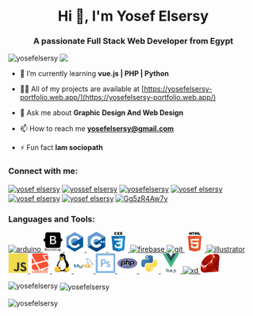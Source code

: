 <h1 align="center">Hi 👋, I'm Yosef Elsersy</h1>
<h3 align="center">A passionate Full Stack Web Developer from Egypt</h3>
<img align="right" width="400" src="https://camo.githubusercontent.com/31958d92a245e04676f16054e36ea1a945d657eeda47692eb2a0e46a28361372/68747470733a2f2f74682e62696e672e636f6d2f74682f69642f522e62616638383336666462386437383566616238643737633232663433643766373f72696b3d3966795754414c39617559715367267069643d496d6752617726723d30">


<p align="left"> <img src="https://komarev.com/ghpvc/?username=yosefelsersy&label=Profile%20views&color=0e75b6&style=flat" alt="yosefelsersy" /> </p>

- 🌱 I’m currently learning **vue.js | PHP | Python**

- 👨‍💻 All of my projects are available at [https://yosefelsersy-portfolio.web.app/](https://yosefelsersy-portfolio.web.app/)

- 💬 Ask me about **Graphic Design And Web Design**

- 📫 How to reach me **yosefelsersy@gmail.com**

- ⚡ Fun fact **Iam sociopath**

<h3 align="left">Connect with me:</h3>
<p align="left">
<a href="https://linkedin.com/in/yosef elsersy" target="blank"><img align="center" src="https://raw.githubusercontent.com/rahuldkjain/github-profile-readme-generator/master/src/images/icons/Social/linked-in-alt.svg" alt="yosef elsersy" height="30" width="40" /></a>
<a href="https://fb.com/yossef elsersy" target="blank"><img align="center" src="https://raw.githubusercontent.com/rahuldkjain/github-profile-readme-generator/master/src/images/icons/Social/facebook.svg" alt="yossef elsersy" height="30" width="40" /></a>
<a href="https://instagram.com/yosefelsersy" target="blank"><img align="center" src="https://raw.githubusercontent.com/rahuldkjain/github-profile-readme-generator/master/src/images/icons/Social/instagram.svg" alt="yosefelsersy" height="30" width="40" /></a>
<a href="https://www.behance.net/yosef elsersy" target="blank"><img align="center" src="https://raw.githubusercontent.com/rahuldkjain/github-profile-readme-generator/master/src/images/icons/Social/behance.svg" alt="yosef elsersy" height="30" width="40" /></a>
<a href="https://www.youtube.com/c/yosef elsersy" target="blank"><img align="center" src="https://raw.githubusercontent.com/rahuldkjain/github-profile-readme-generator/master/src/images/icons/Social/youtube.svg" alt="yosef elsersy" height="30" width="40" /></a>
<a href="https://www.hackerrank.com/yosef elsersy" target="blank"><img align="center" src="https://raw.githubusercontent.com/rahuldkjain/github-profile-readme-generator/master/src/images/icons/Social/hackerrank.svg" alt="yosef elsersy" height="30" width="40" /></a>
<a href="https://discord.gg/Gg5zR4Aw7v" target="blank"><img align="center" src="https://raw.githubusercontent.com/rahuldkjain/github-profile-readme-generator/master/src/images/icons/Social/discord.svg" alt="Gg5zR4Aw7v" height="30" width="40" /></a>
</p>

<h3 align="left">Languages and Tools:</h3>
<p align="left"> <a href="https://www.arduino.cc/" target="_blank" rel="noreferrer"> <img src="https://cdn.worldvectorlogo.com/logos/arduino-1.svg" alt="arduino" width="40" height="40"/> </a> <a href="https://getbootstrap.com" target="_blank" rel="noreferrer"> <img src="https://raw.githubusercontent.com/devicons/devicon/master/icons/bootstrap/bootstrap-plain-wordmark.svg" alt="bootstrap" width="40" height="40"/> </a> <a href="https://www.cprogramming.com/" target="_blank" rel="noreferrer"> <img src="https://raw.githubusercontent.com/devicons/devicon/master/icons/c/c-original.svg" alt="c" width="40" height="40"/> </a> <a href="https://www.w3schools.com/cpp/" target="_blank" rel="noreferrer"> <img src="https://raw.githubusercontent.com/devicons/devicon/master/icons/cplusplus/cplusplus-original.svg" alt="cplusplus" width="40" height="40"/> </a> <a href="https://www.w3schools.com/css/" target="_blank" rel="noreferrer"> <img src="https://raw.githubusercontent.com/devicons/devicon/master/icons/css3/css3-original-wordmark.svg" alt="css3" width="40" height="40"/> </a> <a href="https://firebase.google.com/" target="_blank" rel="noreferrer"> <img src="https://www.vectorlogo.zone/logos/firebase/firebase-icon.svg" alt="firebase" width="40" height="40"/> </a> <a href="https://git-scm.com/" target="_blank" rel="noreferrer"> <img src="https://www.vectorlogo.zone/logos/git-scm/git-scm-icon.svg" alt="git" width="40" height="40"/> </a> <a href="https://www.w3.org/html/" target="_blank" rel="noreferrer"> <img src="https://raw.githubusercontent.com/devicons/devicon/master/icons/html5/html5-original-wordmark.svg" alt="html5" width="40" height="40"/> </a> <a href="https://www.adobe.com/in/products/illustrator.html" target="_blank" rel="noreferrer"> <img src="https://www.vectorlogo.zone/logos/adobe_illustrator/adobe_illustrator-icon.svg" alt="illustrator" width="40" height="40"/> </a> <a href="https://developer.mozilla.org/en-US/docs/Web/JavaScript" target="_blank" rel="noreferrer"> <img src="https://raw.githubusercontent.com/devicons/devicon/master/icons/javascript/javascript-original.svg" alt="javascript" width="40" height="40"/> </a> <a href="https://laravel.com/" target="_blank" rel="noreferrer"> <img src="https://raw.githubusercontent.com/devicons/devicon/master/icons/laravel/laravel-plain-wordmark.svg" alt="laravel" width="40" height="40"/> </a> <a href="https://www.linux.org/" target="_blank" rel="noreferrer"> <img src="https://raw.githubusercontent.com/devicons/devicon/master/icons/linux/linux-original.svg" alt="linux" width="40" height="40"/> </a> <a href="https://www.mysql.com/" target="_blank" rel="noreferrer"> <img src="https://raw.githubusercontent.com/devicons/devicon/master/icons/mysql/mysql-original-wordmark.svg" alt="mysql" width="40" height="40"/> </a> <a href="https://www.photoshop.com/en" target="_blank" rel="noreferrer"> <img src="https://raw.githubusercontent.com/devicons/devicon/master/icons/photoshop/photoshop-line.svg" alt="photoshop" width="40" height="40"/> </a> <a href="https://www.php.net" target="_blank" rel="noreferrer"> <img src="https://raw.githubusercontent.com/devicons/devicon/master/icons/php/php-original.svg" alt="php" width="40" height="40"/> </a> <a href="https://www.python.org" target="_blank" rel="noreferrer"> <img src="https://raw.githubusercontent.com/devicons/devicon/master/icons/python/python-original.svg" alt="python" width="40" height="40"/> </a> <a href="https://vuejs.org/" target="_blank" rel="noreferrer"> <img src="https://raw.githubusercontent.com/devicons/devicon/master/icons/vuejs/vuejs-original-wordmark.svg" alt="vuejs" width="40" height="40"/> </a> <a href="https://www.adobe.com/products/xd.html" target="_blank" rel="noreferrer"> <img src="https://cdn.worldvectorlogo.com/logos/adobe-xd.svg" alt="xd" width="40" height="40"/> </a> <a href="https://www.ruby-lang.org/en/" target="_blank" rel="noreferrer"> <img src="https://raw.githubusercontent.com/devicons/devicon/master/icons/ruby/ruby-original.svg" alt="ruby" width="40" height="40"/> </a></p>

<p><img align="left" src="https://github-readme-stats.vercel.app/api/top-langs?username=yosefelsersy&show_icons=true&locale=en&layout=compact" alt="yosefelsersy" /></p>

<p>&nbsp;<img align="center" src="https://github-readme-stats.vercel.app/api?username=yosefelsersy&show_icons=true&locale=en" alt="yosefelsersy" /></p>

<p><img align="center" src="https://github-readme-streak-stats.herokuapp.com/?user=yosefelsersy&" alt="yosefelsersy" /></p>
